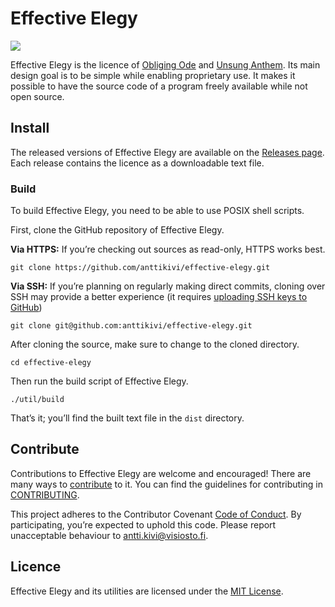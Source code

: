 # Effective Elegy

![](https://github.com/anttikivi/effective-elegy/workflows/Main%20workflow/badge.svg)

Effective Elegy is the licence of [Obliging Ode](https://github.com/anttikivi/unsung-anthem) and [Unsung Anthem](https://github.com/anttikivi/unsung-anthem). Its main design goal is to be simple while enabling proprietary use. It makes it possible to have the source code of a program freely available while not open source.

## Install

The released versions of Effective Elegy are available on the [Releases page](https://github.com/anttikivi/effective-elegy/releases). Each release contains the licence as a downloadable text file.

### Build

To build Effective Elegy, you need to be able to use POSIX shell scripts.

First, clone the GitHub repository of Effective Elegy.

**Via HTTPS:** If you’re checking out sources as read-only, HTTPS works best.

    git clone https://github.com/anttikivi/effective-elegy.git

**Via SSH:** If you’re planning on regularly making direct commits, cloning over SSH may provide a better experience (it requires [uploading SSH keys to GitHub](https://help.github.com/articles/adding-a-new-ssh-key-to-your-github-account/))

    git clone git@github.com:anttikivi/effective-elegy.git

After cloning the source, make sure to change to the cloned directory.

    cd effective-elegy

Then run the build script of Effective Elegy.

    ./util/build

That’s it; you’ll find the built text file in the `dist` directory.

## Contribute

Contributions to Effective Elegy are welcome and encouraged! There are many ways to [contribute](CONTRIBUTING.md#how-can-i-contribute) to it. You can find the guidelines for contributing in [CONTRIBUTING](CONTRIBUTING.md).

This project adheres to the Contributor Covenant [Code of Conduct](https://github.com/anttikivi/effective-elegy/blob/develop/CODE_OF_CONDUCT.md). By participating, you’re expected to uphold this code. Please report unacceptable behaviour to antti.kivi@visiosto.fi.

## Licence

Effective Elegy and its utilities are licensed under the [MIT License](LICENCE).
